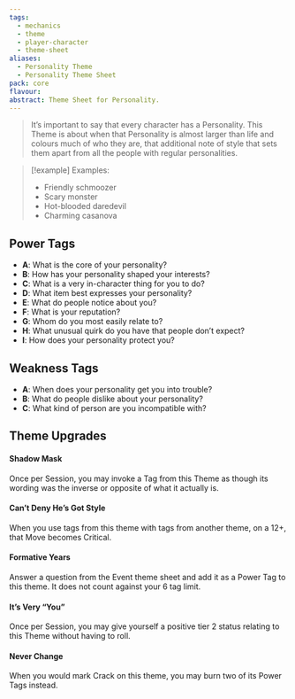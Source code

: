 ```yaml
---
tags:
  - mechanics
  - theme
  - player-character
  - theme-sheet
aliases:
  - Personality Theme
  - Personality Theme Sheet
pack: core
flavour: 
abstract: Theme Sheet for Personality.
---
```

> It’s important to say that every character has a Personality. This Theme is about when that Personality is almost larger than life and colours much of who they are, that additional note of style that sets them apart from all the people with regular personalities. 

> [!example] Examples:
> - Friendly schmoozer
> - Scary monster
> - Hot-blooded daredevil
> - Charming casanova

## Power Tags
- **A**: What is the core of your personality?
- **B**: How has your personality shaped your interests?
- **C**: What is a very in-character thing for you to do?
- **D**: What item best expresses your personality?
- **E**: What do people notice about you?
- **F**: What is your reputation?
- **G**: Whom do you most easily relate to?
- **H**: What unusual quirk do you have that people don’t expect?
- **I**: How does your personality protect you?

## Weakness Tags
- **A**: When does your personality get you into trouble?
- **B**: What do people dislike about your personality?
- **C**: What kind of person are you incompatible with?

## Theme Upgrades
#### Shadow Mask
 Once per Session, you may invoke a Tag from this Theme as though its wording was the inverse or opposite of what it actually is.
#### Can’t Deny He’s Got Style
 When you use tags from this theme with tags from another theme, on a 12+, that Move becomes Critical.
#### Formative Years
 Answer a question from the Event theme sheet and add it as a Power Tag to this theme. It does not count against your 6 tag limit.
#### It’s Very “You”
 Once per Session, you may give yourself a positive tier 2 status relating to this Theme without having to roll.
#### Never Change
 When you would mark Crack on this theme, you may burn two of its Power Tags instead.

